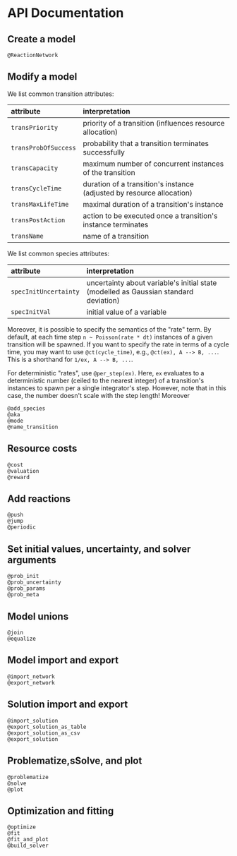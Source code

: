 # API Documentation

## Create a model
```@docs
@ReactionNetwork
```

## Modify a model

We list common transition attributes:

| attribute | interpretation |
| :----- | :----- |
| `transPriority` | priority of a transition (influences resource allocation) |
| `transProbOfSuccess` | probability that a transition terminates successfully |
| `transCapacity` | maximum number of concurrent instances of the transition |
| `transCycleTime` | duration of a transition's instance (adjusted by resource allocation) |
| `transMaxLifeTime` | maximal duration of a transition's instance |
| `transPostAction` | action to be executed once a transition's instance terminates |
| `transName` | name of a transition |

We list common species attributes:

| attribute | interpretation |
| :----- | :----- |
| `specInitUncertainty` | uncertainty about variable's initial state (modelled as Gaussian standard deviation) |
| `specInitVal` | initial value of a variable |

Moreover, it is possible to specify the semantics of the "rate" term. By default, at each time step `n ~ Poisson(rate * dt)` instances of a given transition will be spawned. If you want to specify the rate in terms of a cycle time, you may want to use `@ct(cycle_time)`, e.g., `@ct(ex), A --> B, ...`. This is a shorthand for `1/ex, A --> B, ...`.

For deterministic "rates", use `@per_step(ex)`. Here, `ex` evaluates to a deterministic number (ceiled to the nearest integer) of a transition's instances to spawn per a single integrator's step. However, note that in this case, the number doesn't scale with the step length! Moreover

```@docs
@add_species
@aka
@mode
@name_transition
```

## Resource costs
```@docs
@cost
@valuation
@reward
```

## Add reactions
```@docs
@push
@jump
@periodic
```

## Set initial values, uncertainty, and solver arguments
```@docs
@prob_init
@prob_uncertainty
@prob_params
@prob_meta
```

## Model unions
```@docs
@join
@equalize
```

## Model import and export
```@docs
@import_network
@export_network
```

## Solution import and export
```@docs
@import_solution
@export_solution_as_table
@export_solution_as_csv
@export_solution
```

## Problematize,sSolve, and plot
```@docs
@problematize
@solve
@plot
```

## Optimization and fitting
```@docs
@optimize
@fit
@fit_and_plot
@build_solver
```